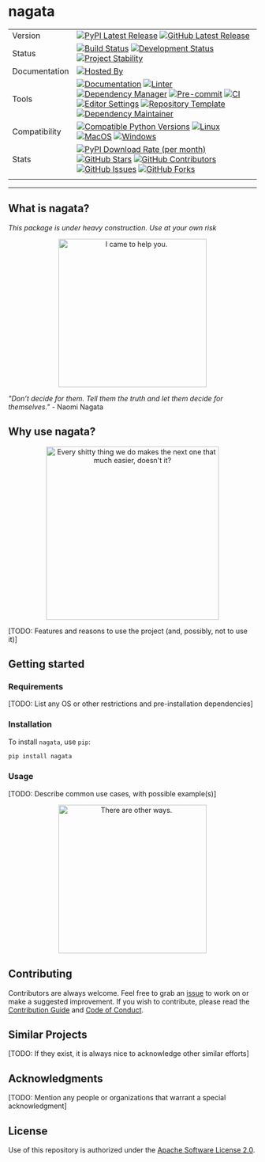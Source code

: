 # nagata

| | |
| --- | --- |
| Version | [![PyPI Latest Release](https://img.shields.io/pypi/v/nagata.svg?style=for-the-badge&color=steelblue&label=PyPI&logo=PyPI&logoColor=yellow)](https://pypi.org/project/nagata/) [![GitHub Latest Release](https://img.shields.io/github/v/tag/WithPrecedent/nagata?style=for-the-badge&color=navy&label=GitHub&logo=github)](https://github.com/WithPrecedent/nagata/releases)
| Status | [![Build Status](https://img.shields.io/github/actions/workflow/status/WithPrecedent/nagata/ci.yml?branch=main&style=for-the-badge&color=cadetblue&label=Tests&logo=pytest)](https://github.com/WithPrecedent/nagata/actions/workflows/ci.yml?query=branch%3Amain) [![Development Status](https://img.shields.io/badge/Development-Active-seagreen?style=for-the-badge&logo=git)](https://www.repostatus.org/#active) [![Project Stability](https://img.shields.io/pypi/status/nagata?style=for-the-badge&logo=pypi&label=Stability&logoColor=yellow)](https://pypi.org/project/nagata/)
| Documentation | [![Hosted By](https://img.shields.io/badge/Hosted_by-Github_Pages-blue?style=for-the-badge&color=navy&logo=github)](https://WithPrecedent.github.io/nagata)
| Tools | [![Documentation](https://img.shields.io/badge/MkDocs-magenta?style=for-the-badge&color=deepskyblue&logo=markdown&labelColor=gray)](https://squidfunk.github.io/mkdocs-material/) [![Linter](https://img.shields.io/endpoint?style=for-the-badge&url=https://raw.githubusercontent.com/charliermarsh/Ruff/main/assets/badge/v2.json)](https://github.com/astral-sh/Ruff) [![Dependency Manager](https://img.shields.io/badge/PDM-mediumpurple?style=for-the-badge&logo=affinity&labelColor=gray)](https://PDM.fming.dev) [![Pre-commit](https://img.shields.io/badge/pre--commit-darkolivegreen?style=for-the-badge&logo=pre-commit&logoColor=white&labelColor=gray)](https://github.com/TezRomacH/python-package-template/blob/master/.pre-commit-config.yaml) [![CI](https://img.shields.io/badge/GitHub_Actions-navy?style=for-the-badge&logo=githubactions&labelColor=gray&logoColor=white)](https://github.com/features/actions) [![Editor Settings](https://img.shields.io/badge/Editor_Config-paleturquoise?style=for-the-badge&logo=editorconfig&labelColor=gray)](https://editorconfig.org/) [![Repository Template](https://img.shields.io/badge/snickerdoodle-bisque?style=for-the-badge&logo=cookiecutter&labelColor=gray)](https://www.github.com/WithPrecedent/nagata) [![Dependency Maintainer](https://img.shields.io/badge/dependabot-navy?style=for-the-badge&logo=dependabot&logoColor=white&labelColor=gray)](https://github.com/dependabot)
| Compatibility | [![Compatible Python Versions](https://img.shields.io/pypi/pyversions/nagata?style=for-the-badge&color=steelblue&label=Python&logo=python&logoColor=yellow)](https://pypi.python.org/pypi/nagata/) [![Linux](https://img.shields.io/badge/Linux-lightseagreen?style=for-the-badge&logo=linux&labelColor=gray&logoColor=white)](https://www.linux.org/) [![MacOS](https://img.shields.io/badge/MacOS-snow?style=for-the-badge&logo=apple&labelColor=gray)](https://www.apple.com/macos/) [![Windows](https://img.shields.io/badge/windows-blue?style=for-the-badge&logo=Windows&labelColor=gray&color=orangered)](https://www.microsoft.com/en-us/windows?r=1)
| Stats | [![PyPI Download Rate (per month)](https://img.shields.io/pypi/dm/nagata?style=for-the-badge&color=steelblue&label=Downloads%20💾&logo=pypi&logoColor=yellow)](https://pypi.org/project/nagata) [![GitHub Stars](https://img.shields.io/github/stars/WithPrecedent/nagata?style=for-the-badge&color=navy&label=Stars%20⭐&logo=github)](https://github.com/WithPrecedent/nagata/stargazers) [![GitHub Contributors](https://img.shields.io/github/contributors/WithPrecedent/nagata?style=for-the-badge&color=navy&label=Contributors%20🙋&logo=github)](https://github.com/WithPrecedent/nagata/graphs/contributors) [![GitHub Issues](https://img.shields.io/github/issues/WithPrecedent/nagata?style=for-the-badge&color=navy&label=Issues%20📘&logo=github)](https://github.com/WithPrecedent/nagata/graphs/contributors) [![GitHub Forks](https://img.shields.io/github/forks/WithPrecedent/nagata?style=for-the-badge&color=navy&label=Forks%20🍴&logo=github)](https://github.com/WithPrecedent/nagata/forks)
| | |

-----

## What is nagata?

*This package is under heavy construction. Use at your own risk*

<p align="center">
<img src="https://media.giphy.com/media/PsDjz6KasrK3l6MFAm/giphy.gif" alt="I came to help you." style="width:300px;"/>
</p>

*"Don’t decide for them. Tell them the truth and let them decide for themselves."* - Naomi Nagata

## Why use nagata?

<p align="center">
<img src="https://media.giphy.com/media/xUPGcgS0aDsgtScP7y/giphy.gif
" alt="Every shitty thing we do makes the next one that much easier, doesn't it?" style="width:350px;"/>
</p>

[TODO: Features and reasons to use the project (and, possibly, not to use it)]

## Getting started

### Requirements

[TODO: List any OS or other restrictions and pre-installation dependencies]

### Installation

To install `nagata`, use `pip`:

```sh
pip install nagata
```

### Usage

[TODO: Describe common use cases, with possible example(s)]


<p align="center">
<img src="https://media.giphy.com/media/Aay77tMwvrmiuXuGPo/giphy.gif" alt="There are other ways." style="width:300px;"/>
</p>


## Contributing

Contributors are always welcome. Feel free to grab an [issue](https://www.github.com/WithPrecedent/nagata/issues) to work on or make a suggested improvement. If you wish to contribute, please read the [Contribution Guide](https://www.github.com/WithPrecedent/nagata/contributing.md) and [Code of Conduct](https://www.github.com/WithPrecedent/nagata/code_of_conduct.md).

## Similar Projects

[TODO: If they exist, it is always nice to acknowledge other similar efforts]

## Acknowledgments

[TODO: Mention any people or organizations that warrant a special acknowledgment]

## License

Use of this repository is authorized under the [Apache Software License 2.0](https://www.github.com/WithPrecedent/nagata/blog/main/LICENSE).
